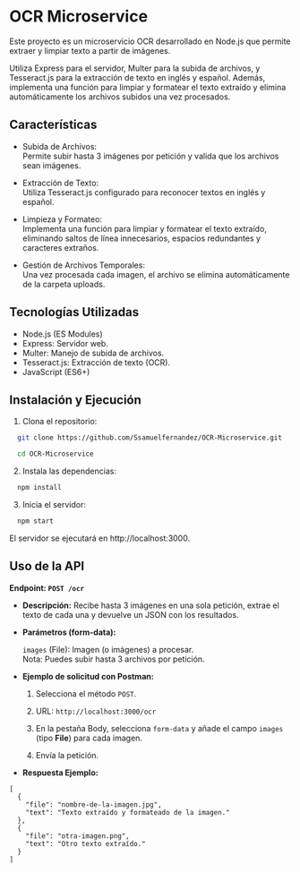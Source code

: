 
# OCR Microservice

Este proyecto es un microservicio OCR desarrollado en Node.js que permite extraer y limpiar texto a partir de imágenes. 

Utiliza Express para el servidor, Multer para la subida de archivos, y Tesseract.js para la extracción de texto en inglés y español. Además, implementa una función para limpiar y formatear el texto extraído y elimina automáticamente los archivos subidos una vez procesados.



## Características

- Subida de Archivos:   
    Permite subir hasta 3 imágenes por petición y valida que los archivos sean imágenes.
- Extracción de Texto:  
    Utiliza Tesseract.js configurado para reconocer textos en inglés y español.
- Limpieza y Formateo:  
    Implementa una función para limpiar y formatear el texto extraído, eliminando saltos de línea innecesarios, espacios redundantes y caracteres extraños.

- Gestión de Archivos Temporales:   
    Una vez procesada cada imagen, el archivo se elimina automáticamente de la carpeta uploads.


## Tecnologías Utilizadas

- Node.js (ES Modules)
- Express: Servidor web.
- Multer: Manejo de subida de archivos.
- Tesseract.js: Extracción de texto (OCR).
- JavaScript (ES6+)

## Instalación y Ejecución

1. Clona el repositorio:

```bash
  git clone https://github.com/Ssamuelfernandez/OCR-Microservice.git

  cd OCR-Microservice
```

2. Instala las dependencias:

```bash
  npm install
```

3. Inicia el servidor:

```bash
  npm start
```

El servidor se ejecutará en http://localhost:3000.


    
## Uso de la API

**Endpoint: `POST /ocr`**

- **Descripción:**
Recibe hasta 3 imágenes en una sola petición, extrae el texto de cada una y devuelve un JSON con los resultados.

- **Parámetros (form-data):**

    `images` (File): Imagen (o imágenes) a procesar.    
        Nota: Puedes subir hasta 3 archivos por petición.

- **Ejemplo de solicitud con Postman:**

    1. Selecciona el método `POST`.   

    2. URL: `http://localhost:3000/ocr`

    3. En la pestaña Body, selecciona `form-data` y añade el campo `images` (tipo **File**) para cada imagen.
    
    4. Envía la petición.

- **Respuesta Ejemplo:**
```
[
  {
    "file": "nombre-de-la-imagen.jpg",
    "text": "Texto extraído y formateado de la imagen."
  },
  {
    "file": "otra-imagen.png",
    "text": "Otro texto extraído."
  }
]
```




